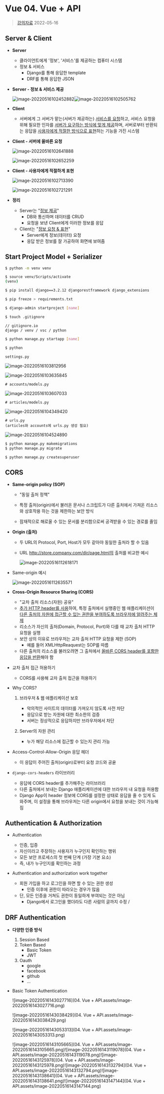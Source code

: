 # Vue 04. Vue + API

> [강의자료](https://edu.ssafy.com/data/upload_files/crossUpload/openLrn/ebook/unzip/A2022051318433387800/index.html)  2022-05-16



## Server & Client

- **Server**
  - 클라이언트에게 '정보', '서비스'를 제공하는 컴퓨터 시스템
  - 정보 & 서비스
    - Django를 통해 응답한 template
    - DRF를 통해 응답한 JSON



- **Server - 정보 & 서비스 제공**

  ![image-20220516102452882](C:\Users\drsuneamer\AppData\Roaming\Typora\typora-user-images\image-20220516102452882.png)![image-20220516102505762](C:\Users\drsuneamer\AppData\Roaming\Typora\typora-user-images\image-20220516102505762.png)



- **Client**
  - 서버에게 그 서버가 맡는(서버가 제공하는) <u>서비스를 요청</u>하고, 서비스 요청을 위해 필요한 인자를 <u>서버가 요구하는 방식에 맞게 제공</u>하며, 서버로부터 반환되는 응답을 <u>사용자에게 적절한 방식으로 표현</u>하는 기능을 가진 시스템



- **Client - 서버에 올바른 요청**

  ![image-20220516102641888](C:\Users\drsuneamer\AppData\Roaming\Typora\typora-user-images\image-20220516102641888.png)

  ![image-20220516102652259](C:\Users\drsuneamer\AppData\Roaming\Typora\typora-user-images\image-20220516102652259.png)



- **Client - 사용자에게 적절하게 표현**

  ![image-20220516102713390](C:\Users\drsuneamer\AppData\Roaming\Typora\typora-user-images\image-20220516102713390.png)

  ![image-20220516102721291](C:\Users\drsuneamer\AppData\Roaming\Typora\typora-user-images\image-20220516102721291.png)



- **정리**
  - Server는 "<u>정보 제공</u>"
    - DB와 통신하며 데이터를 CRUD
    - 요청을 보낸 Client에게 이러한 정보를 응답
  - Client는 "<u>정보 요청 & 표현</u>"
    - Server에게 정보(데이터) 요청
    - 응답 받은 정보를 잘 가공하여 화면에 보여줌



## Start Project Model + Serializer

```bash
$ python -m venv venv
```

```bash
$ source venv/Scripts/activate
(venv)
```

```bash
$ pip install django==3.2.12 djangorestframework django_extensions
```

```bash
$ pip freeze > requirements.txt
```

```bash
$ django-admin startproject [name]
```

```bash
$ touch .gitignore

// gitignore.io
django / venv / vsc / python
```

```bash
$ python manage.py startapp [name]
```

```bash
$ python 
```

```
settings.py
```

![image-20220516103812956](C:\Users\drsuneamer\AppData\Roaming\Typora\typora-user-images\image-20220516103812956.png)

![image-20220516103635845](C:\Users\drsuneamer\AppData\Roaming\Typora\typora-user-images\image-20220516103635845.png)

```
# accounts/models.py
```

![image-20220516103607033](C:\Users\drsuneamer\AppData\Roaming\Typora\typora-user-images\image-20220516103607033.png)

```
# articles/models.py
```

![image-20220516104349420](C:\Users\drsuneamer\AppData\Roaming\Typora\typora-user-images\image-20220516104349420.png)

```
# urls.py
(articles와 accounts에 urls.py 생성 필요)
```

![image-20220516104524890](C:\Users\drsuneamer\AppData\Roaming\Typora\typora-user-images\image-20220516104524890.png)

```bash
$ python manage.py makemigrations
$ python manage.py migrate
```

```bash
$ python manage.py createsuperuser
```



## CORS

- **Same-origin policy (SOP)**

  - "동일 출처 정책"

  - 특정 출처(origin)에서 불러온 문서나 스크립트가 다른 출처에서 가져온 리소스와 상호작용 하는 것을 제한하는 보안 방식

  - 잠재적으로 해로울 수 있는 문서를 분리함으로써 공격받을 수 있는 경로를 줄임

    

- **Origin (출처)**

  - 두 URL의 Protocol, Port, Host가 모두 같아야 동일한 출처라 할 수 있음

  - URL http://store.company.com/dir/page.html의 출처를 비교한 예시

    ![image-20220516112618171](C:\Users\drsuneamer\AppData\Roaming\Typora\typora-user-images\image-20220516112618171.png)



- Same-origin 예시

  ![image-20220516112635571](C:\Users\drsuneamer\AppData\Roaming\Typora\typora-user-images\image-20220516112635571.png)



- **Cross-Origin Resource Sharing (CORS)**
  - "교차 출처 리소스(자원) 공유"
  - <u>추가 HTTP header를 사용</u>하여, 특정 출처에서 실행중인 웹 애플리케이션이 <u>다른 출처의 자원에 접근할 수 있는 권한을 부여하도록 브라우저에 알려주는 체제</u>
  - 리소스가 자신의 출처(Domain, Protocol, Port)와 다를 때 교차 출처 HTTP 요청을 실행
  - 보안 상의 이유로 브라우저는 교차 출처 HTTP 요청을 제한 (SOP)
    - 예를 들어 XMLHttpReaquest는 SOP를 따름
  - 다른 출처의 리소스를 불러오려면 그 출처에서 <u>올바른 CORS header를 포함한 응답을 반환</u>해야 함



- 교차 출처 접근 허용하기
  - CORS를 사용해 교차 출처 접근을 허용하기



- Why CORS?

  1. 브라우저 & 웹 애플리케이션 보호
     - 악의적인 사이트의 데이터를 가져오지 않도록 사전 차단
     - 응답으로 받는 자원에 대한 최소한의 검증
     - 서버는 정상적으로 응답하지만 브라우저에서 차단

  2. Server의 자원 관리
     - 누가 해당 리소스에 접근할 수 있는지 관리 가능



- Access-Control-Allow-Origin 응답 헤더
  - 이 응답이 주어진 출처(origin)로부터 요청 코드와 공윧



- `django-cors-headers` 라이브러리
  - 응답에 CORS header를 추가해주는 라이브러리
  - 다른 출처에서 보내는 Django 애플리케이션에 대한 브라우저 내 요청을 허용함
  - Django App이 header 정보에 CORS를 설정한 상태로 응답을 줄 수 있게 도와주며, 이 설정을 통해 브라우저는 다른 origin에서 요청을 보내는 것이 가능해짐



## Authentication & Authorization

- Authentication
  - 인증, 입증
  - 자신이라고 주장하는 사용자가 누구인지 확인하는 행위
  - 모든 보안 프로세스의 첫 번째 단계 (가장 기본 요소)
  - 즉, 내가 누구인지를 확인하는 과정



- Authentication and authorization work together
  - 회원 가입을 하고 로그인을 하면 할 수 있는 권한 생성
    - 인증 이후에 권한이 따라오는 경우가 많음
  - 단, 모든 인증을 거쳐도 권한이 동일하게 부여되는 것은 아님
    - Django에서 로그인을 했더라도 다른 사람의 글까지 수정 / 



## DRF Authentication

- **다양한 인증 방식**
  1. Session Based
  2. Token Based
     - Basic Token
     - JWT
  3. Oauth
     - google
     - facebook
     - github
     - …



- Basic Token Authentication

  ![image-20220516143027716](04. Vue + API.assets/image-20220516143027716.png)

  ![image-20220516143038429](04. Vue + API.assets/image-20220516143038429.png)

  ![image-20220516143053313](04. Vue + API.assets/image-20220516143053313.png)

  ![image-20220516143105665](04. Vue + API.assets/image-20220516143105665.png)![image-20220516143119078](04. Vue + API.assets/image-20220516143119078.png)![image-20220516143125978](04. Vue + API.assets/image-20220516143125978.png)![image-20220516143132794](04. Vue + API.assets/image-20220516143132794.png)![image-20220516143138641](04. Vue + API.assets/image-20220516143138641.png)![image-20220516143147144](04. Vue + API.assets/image-20220516143147144.png)